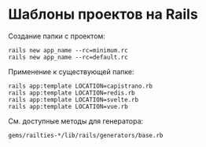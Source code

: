 # Шаблоны проектов на Rails

Создание папки с проектом:

    rails new app_name --rc=minimum.rc
    rails new app_name --rc=default.rc

Применение к существующей папке:

    rails app:template LOCATION=capistrano.rb
    rails app:template LOCATION=redis.rb
    rails app:template LOCATION=svelte.rb
    rails app:template LOCATION=vue.rb

См. доступные методы для генератора:

    gems/railties-*/lib/rails/generators/base.rb

